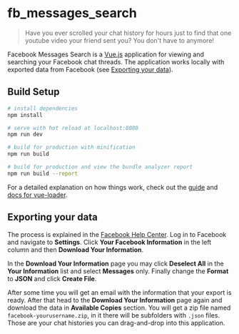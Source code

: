 # fb_messages_search

> Have you ever scrolled your chat history for hours just to find that one youtube video your friend sent you? You don't have to anymore!

Facebook Messages Search is a [Vue.js](https://vuejs.org/) application for viewing and searching your Facebook chat threads. The application works locally with exported data from Facebook (see [Exporting your data](#exporting-your-data)).

## Build Setup

``` bash
# install dependencies
npm install

# serve with hot reload at localhost:8080
npm run dev

# build for production with minification
npm run build

# build for production and view the bundle analyzer report
npm run build --report
```

For a detailed explanation on how things work, check out the [guide](http://vuejs-templates.github.io/webpack/) and [docs for vue-loader](http://vuejs.github.io/vue-loader).

## Exporting your data

The process is explained in the [Facebook Help Center](https://www.facebook.com/help/212802592074644). Log in to Facebook and navigate to **Settings**. Click **Your Facebook Information** in the left column and then **Download Your Information**. 

In the **Download Your Information** page you may click **Deselect All** in the **Your Information** list and select **Messages** only. Finally change the **Format** to **JSON** and click **Create File**.

After some time you will get an email with the information that your export is ready. After that head to the **Download Your Information** page again and download the data in **Available Copies** section. You will get a zip file named `facebook-yourusername.zip`, in it there will be subfolders with `.json` files. Those are your chat histories you can drag-and-drop into this application.